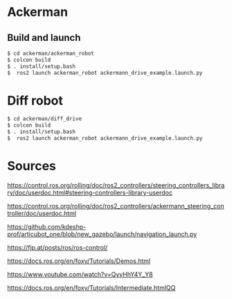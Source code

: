 # Ackerman

## Build and launch

```bash
$ cd ackerman/ackerman_robot
$ colcon build
$ . install/setup.bash
$  ros2 launch ackerman_robot ackermann_drive_example.launch.py 
```


# Diff robot

```bash
$ cd ackerman/diff_drive
$ colcon build
$ . install/setup.bash
$  ros2 launch ackerman_robot ackermann_drive_example.launch.py 
```

# Sources

https://control.ros.org/rolling/doc/ros2_controllers/steering_controllers_library/doc/userdoc.html#steering-controllers-library-userdoc

https://control.ros.org/rolling/doc/ros2_controllers/ackermann_steering_controller/doc/userdoc.html

https://github.com/kdeshp-prof/articubot_one/blob/new_gazebo/launch/navigation_launch.py

https://fjp.at/posts/ros/ros-control/

https://docs.ros.org/en/foxy/Tutorials/Demos.html

https://www.youtube.com/watch?v=QyvHhY4Y_Y8

https://docs.ros.org/en/foxy/Tutorials/Intermediate.htmlQQ